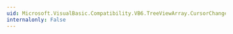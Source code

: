 ```yaml
---
uid: Microsoft.VisualBasic.Compatibility.VB6.TreeViewArray.CursorChanged
internalonly: False
---
```

